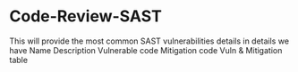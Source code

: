 # Code-Review-SAST

This will provide the most common SAST vulnerabilities details
in details we have
  Name
  Description
  Vulnerable code
  Mitigation code
  Vuln & Mitigation table
